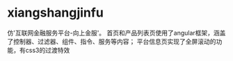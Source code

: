 # xiangshangjinfu
仿'互联网金融服务平台-向上金服'。
首页和产品列表页使用了angular框架，涵盖了控制器、过滤器、组件、指令、服务等内容；
平台信息页实现了全屏滚动的功能，有css3的过渡特效
